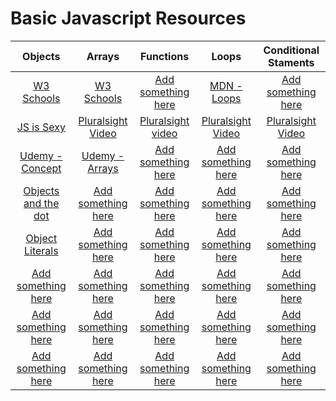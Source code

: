 # Basic Javascript Resources

|                     Objects                              |                         Arrays                        |               Functions                               |                 Loops                                 |                Conditional Staments                   |
|                  :-----------:                           |                     :-----------:                     |             :-----------:                             |             :-----------:                             |                   :-----------:                       |
| <a href="https://goo.gl/5jPiQF">W3 Schools</a>           | <a href="https://goo.gl/FFpO4J">W3 Schools</a>        | <a href="#">Add something here</a>                    | <a href="https://goo.gl/EYrjpG">MDN - Loops</a>       | <a href="#">Add something here</a>                    | 
| <a href="https://goo.gl/CqGbrU">JS is Sexy</a>           | <a href="https://goo.gl/JkzM9D">Pluralsight Video</a> | <a href="https://goo.gl/b0CzDk">Pluralsight video</a> | <a href="https://goo.gl/NLyb4l">Pluralsight Video</a> | <a href="https://goo.gl/Kw48Jy">Pluralsight Video</a> |
| <a href="https://goo.gl/6zDVBt">Udemy - Concept</a>      | <a href="https://goo.gl/Q29rgt">Udemy - Arrays</a>    | <a href="#">Add something here</a>                    | <a href="#">Add something here</a>                    | <a href="#">Add something here</a>                    |
| <a href="https://goo.gl/W0YFl0">Objects and the dot</a>  | <a href="#">Add something here</a>                    | <a href="#">Add something here</a>                    | <a href="#">Add something here</a>                    | <a href="#">Add something here</a>                    |
| <a href="https://goo.gl/D0MmwP">Object Literals</a>      | <a href="#">Add something here</a>                    | <a href="#">Add something here</a>                    | <a href="#">Add something here</a>                    | <a href="#">Add something here</a>                    |
| <a href="#">Add something here</a>                       | <a href="#">Add something here</a>                    | <a href="#">Add something here</a>                    | <a href="#">Add something here</a>                    | <a href="#">Add something here</a>                    |
| <a href="#">Add something here</a>                       | <a href="#">Add something here</a>                    | <a href="#">Add something here</a>                    | <a href="#">Add something here</a>                    | <a href="#">Add something here</a>                    |
| <a href="#">Add something here</a>                       | <a href="#">Add something here</a>                    | <a href="#">Add something here</a>                    | <a href="#">Add something here</a>                    | <a href="#">Add something here</a>                    |
